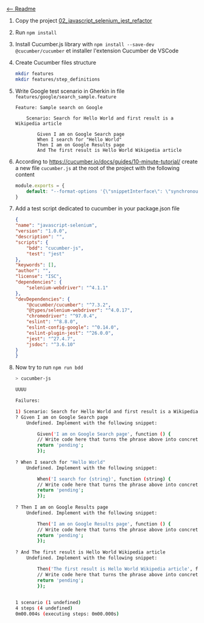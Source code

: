 [<-- Readme](Readme.md)

1. Copy the project [02_javascript_selenium_jest_refactor](../02_javascript_selenium_jest_refactor)
2. Run `npm install`
3. Install Cucumber.js library with `npm install --save-dev @cucumber/cucumber` et installer l'extension Cucumber de VSCode
4. Create Cucumber files structure

    ```bash
    mkdir features
    mkdir features/step_definitions
    ```

5. Write Google test scenario in Gherkin in file `features/google/search_sample.feature`

    ```gherkin
    Feature: Sample search on Google

        Scenario: Search for Hello World and first result is a Wikipedia article

            Given I am on Google Search page
            When I search for "Hello World"
            Then I am on Google Results page
            And The first result is Hello World Wikipedia article
    ```

6. According to https://cucumber.io/docs/guides/10-minute-tutorial/ create a new file `cucumber.js` at the root of the project with the following content

    ```javascript
    module.exports = {
        default: "--format-options '{\"snippetInterface\": \"synchronous\"}'",
    }
    ```

7. Add a test script dedicated to cucumber in your package.json file

    ```json
    {
    "name": "javascript-selenium",
    "version": "1.0.0",
    "description": "",
    "scripts": {
        "bdd": "cucumber-js",
        "test": "jest"
    },
    "keywords": [],
    "author": "",
    "license": "ISC",
    "dependencies": {
        "selenium-webdriver": "^4.1.1"
    },
    "devDependencies": {
        "@cucumber/cucumber": "^7.3.2",
        "@types/selenium-webdriver": "^4.0.17",
        "chromedriver": "^97.0.4",
        "eslint": "^8.8.0",
        "eslint-config-google": "^0.14.0",
        "eslint-plugin-jest": "^26.0.0",
        "jest": "^27.4.7",
        "jsdoc": "^3.6.10"
    }
    }
    ```

8. Now try to run `npm run bdd`

    ```bash
    > cucumber-js

    UUUU

    Failures:

    1) Scenario: Search for Hello World and first result is a Wikipedia article # features/google/search_sample.feature:3
    ? Given I am on Google Search page
        Undefined. Implement with the following snippet:

            Given('I am on Google Search page', function () {
            // Write code here that turns the phrase above into concrete actions
            return 'pending';
            });
        
    ? When I search for "Hello World"
        Undefined. Implement with the following snippet:

            When('I search for {string}', function (string) {
            // Write code here that turns the phrase above into concrete actions
            return 'pending';
            });
        
    ? Then I am on Google Results page
        Undefined. Implement with the following snippet:

            Then('I am on Google Results page', function () {
            // Write code here that turns the phrase above into concrete actions
            return 'pending';
            });
        
    ? And The first result is Hello World Wikipedia article
        Undefined. Implement with the following snippet:

            Then('The first result is Hello World Wikipedia article', function () {
            // Write code here that turns the phrase above into concrete actions
            return 'pending';
            });
        

    1 scenario (1 undefined)
    4 steps (4 undefined)
    0m00.004s (executing steps: 0m00.000s)
    ```